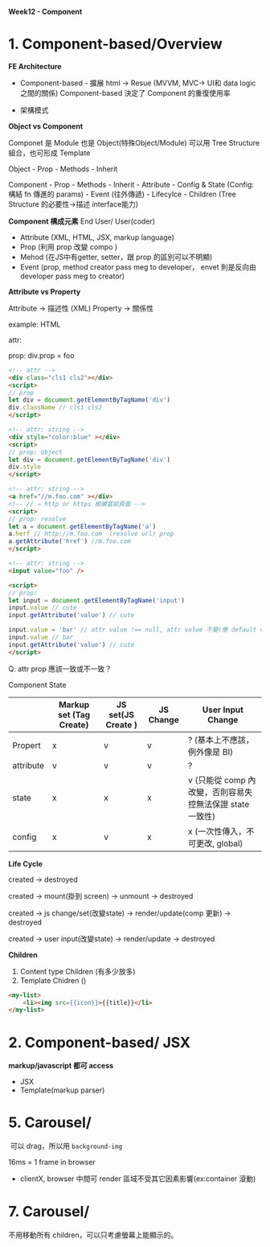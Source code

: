 **Week12 - Component**

# 1. Component-based/Overview


**FE Architecture**
- Component-based - 擴展 html → Resue (MVVM, MVC→ UI和 data logic之間的關係)
    Component-based 決定了 Component 的重復使用率

- 架構模式


**Object vs Component**

Componet 是 Module 也是 Object(特殊Object/Module)
可以用 Tree Structure 組合，也可形成 Template

Object
    - Prop
    - Methods
    - Inherit

Component
    - Prop
    - Methods
    - Inherit
    - Attribute
    - Config & State (Config: 構結 fn 傳進的 params)
    - Event (往外傳遞)
    - Lifecylce
    - Children (Tree Structure 的必要性→描述 interface能力)


**Component 構成元素**
End User/ User(coder)

- Attribute (XML, HTML, JSX, markup language)
- Prop (利用 prop 改變 compo )
- Mehod (在JS中有getter, setter，跟 prop 的區別可以不明顯)
- Event (prop, method creator pass meg to developer， envet 則是反向由 developer pass meg to creator)



**Attribute vs Property**

Attribute → 描述性 (XML)
Property → 關係性

example: HTML

attr:
<div attribute="attr" />

prop:
div.prop = foo

```html
<!-- attr -->
<div class="cls1 cls2"></div>
<script>
// prop
let div = document.getElementByTagName('div')
div.className // cls1 cls2
</script>
```

```html
<!-- attr: string -->
<div style="color:blue" ></div>
<script>
// prop: object
let div = document.getElementByTagName('div')
div.style
</script>
```

```html
<!-- attr: string -->
<a href="//m.foo.com" ></div>
<!-- // → http or https 根據當前頁面 -->
<script>
// prop: resolve
let a = document.getElementByTagName('a')
a.herf // http://m.foo.com  (resolve url) prop
a.getAttribute('href') //m.foo.com
</script>
```


```html
<!-- attr: string -->
<input value="foo" />

<script>
// prop:
let input = document.getElementByTagName('input')
input.value // cute
input.getAttribute('value') // cute

input.value = 'bar' // attr value !== null, attr value 不變(像 default value)，改變 prop
input.value // bar
input.getAttribute('value') // cute
</script>
```

Q: attr prop 應該一致或不一致？


Component State

|         | Markup set (Tag Create) | JS set(JS Create ) | JS Change | User Input Change
|---------| --|---|---|---                          |
|Propert  | x | v | v | ? (基本上不應該，例外像是 BI) |
|attribute| v | v | v | ?                           |
|state    | x | x | x | v (只能從 comp 內改變，否則容易失控無法保證 state 一致性)|
|config   | x | v | x | x (一次性傳入，不可更改, global)|


**Life Cycle**

created → destroyed

created → mount(掛到 screen) → unmount → destroyed

created → js change/set(改變state) → render/update(comp 更新) → destroyed

created → user input(改變state) → render/update → destroyed

**Children**

1. Content type Children (有多少放多)
2. Template Chidren ()
```html
<my-list>
    <li><img src={{icon}}>{{title}}</li>
</my-list>
```


# 2. Component-based/ JSX

**markup/javascript 都可 access**

- JSX
- Template(markup parser)


# 5. Carousel/

<img> 可以 drag，所以用 `background-img`

16ms = 1 frame in browser

- clientX, browser 中間可 render 區域不受其它因素影響(ex:container 滾動)


# 7. Carousel/

不用移動所有 children，可以只考慮螢幕上能顯示的。
